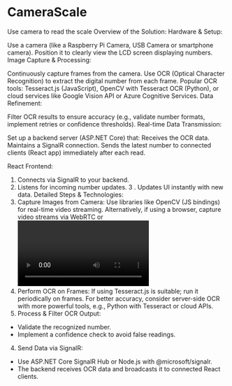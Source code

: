 # CameraScale
Use camera to read the scale
Overview of the Solution:
Hardware & Setup:

Use a camera (like a Raspberry Pi Camera, USB Camera or smartphone camera).
Position it to clearly view the LCD screen displaying numbers.
Image Capture & Processing:

Continuously capture frames from the camera.
Use OCR (Optical Character Recognition) to extract the digital number from each frame.
Popular OCR tools: Tesseract.js (JavaScript), OpenCV with Tesseract OCR (Python), or cloud services like Google Vision API or Azure Cognitive Services.
Data Refinement:

Filter OCR results to ensure accuracy (e.g., validate number formats, implement retries or confidence thresholds).
Real-time Data Transmission:

Set up a backend server (ASP.NET Core) that:
Receives the OCR data.
Maintains a SignalR connection.
Sends the latest number to connected clients (React app) immediately after each read.

React Frontend:

1. Connects via SignalR to your backend.
2. Listens for incoming number updates.
3 . Updates UI instantly with new data.
Detailed Steps & Technologies:
1. Capture Images from Camera:
Use libraries like OpenCV (JS bindings) for real-time video streaming.
Alternatively, if using a browser, capture video streams via WebRTC or <video> elements.
2. Perform OCR on Frames:
If using Tesseract.js is suitable; run it periodically on frames.
For better accuracy, consider server-side OCR with more powerful tools, e.g., Python with Tesseract or cloud APIs.
3. Process & Filter OCR Output:
- Validate the recognized number.
- Implement a confidence check to avoid false readings.
4. Send Data via SignalR:
- Use ASP.NET Core SignalR Hub or Node.js with @microsoft/signalr.
- The backend receives OCR data and broadcasts it to connected React clients.

